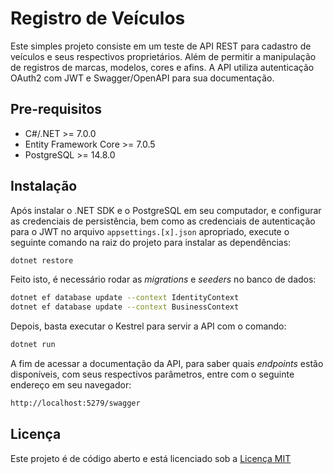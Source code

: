 # Registro de Veículos

Este simples projeto consiste em um teste de API REST para cadastro de veículos e seus respectivos proprietários. Além de permitir a manipulação de registros de marcas, modelos, cores e afins. A API utiliza autenticação OAuth2 com JWT e Swagger/OpenAPI para sua documentação.

## Pre-requisitos

* C#/.NET >= 7.0.0
* Entity Framework Core >= 7.0.5
* PostgreSQL >= 14.8.0

## Instalação

Após instalar o .NET SDK e o PostgreSQL em seu computador, e configurar as credenciais de persistência, bem como as credenciais de autenticação para o JWT no arquivo `appsettings.[x].json` apropriado, execute o seguinte comando na raiz do projeto para instalar as dependências:

```sh
dotnet restore
```

Feito isto, é necessário rodar as *migrations* e *seeders* no banco de dados:

```sh
dotnet ef database update --context IdentityContext
dotnet ef database update --context BusinessContext
```

Depois, basta executar o Kestrel para servir a API com o comando:

```sh
dotnet run
```

A fim de acessar a documentação da API, para saber quais *endpoints* estão disponíveis, com seus respectivos parâmetros, entre com o seguinte endereço em seu navegador:

```sh
http://localhost:5279/swagger
```

## Licença

Este projeto é de código aberto e está licenciado sob a [Licença MIT](license.md)